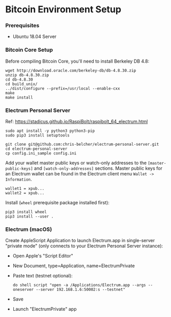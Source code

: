 # Bitcoin Environment Setup

### Prerequisites

* Ubuntu 18.04 Server

### Bitcoin Core Setup

Before compiling Bitcoin Core, you'll need to install Berkeley DB 4.8:

    wget http://download.oracle.com/berkeley-db/db-4.8.30.zip
    unzip db-4.8.30.zip
    cd db-4.8.30
    cd build_unix/
    ../dist/configure --prefix=/usr/local --enable-cxx
    make
    make install


### Electrum Personal Server

Ref: https://stadicus.github.io/RaspiBolt/raspibolt_64_electrum.html

    sudo apt install -y python3 python3-pip
    sudo pip3 install setuptools
    
    git clone git@github.com:chris-belcher/electrum-personal-server.git
    cd electrum-personal-server
    cp config.ini_sample config.ini

Add your wallet master public keys or watch-only addresses to the `[master-public-keys]` and `[watch-only-addresses]` sections. Master public keys for an Electrum wallet can be found in the Electrum client menu `Wallet -> Information`.

    wallet1 = xpub...
    wallet2 = xpub...

Install (`wheel` prerequisite package installed first):

    pip3 install wheel
    pip3 install --user .


### Electrum (macOS)

Create AppleScript Application to launch Electrum.app in single-server "private mode" (only connects to your Electrum Personal Server instance):

* Open Apple's "Script Editor"
* New Document, type=Application, name=ElectrumPrivate
* Paste text (testnet optional):

      do shell script "open -a /Applications/Electrum.app --args --oneserver --server 192.168.1.6:50002:s --testnet"

* Save
* Launch "ElectrumPrivate" app
